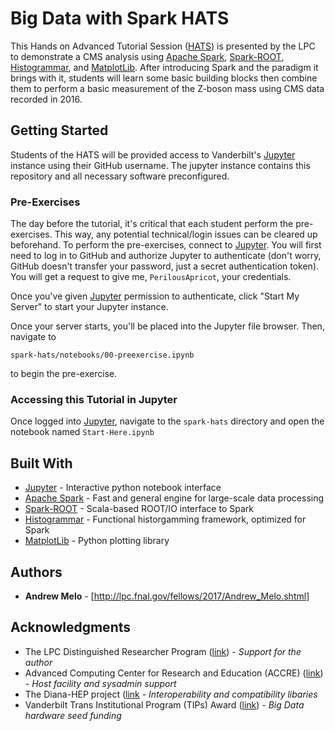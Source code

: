 # Big Data with Spark HATS

This Hands on Advanced Tutorial Session 
([HATS](http://lpc.fnal.gov/programs/schools-workshops/hats.shtml)) is
presented by the LPC to demonstrate a CMS analysis using
[Apache Spark](http://spark.apache.org/),
[Spark-ROOT](https://github.com/diana-hep/spark-root),
[Histogrammar](http://histogrammar.org/), and
[MatplotLib](https://matplotlib.org/). After introducing Spark and
the paradigm it brings with it, students will learn some
basic building blocks then combine them to perform a basic measurement
of the Z-boson mass using CMS data recorded in 2016.

## Getting Started

Students of the HATS will be provided access to Vanderbilt's
[Jupyter](https://jupyter.accre.vanderbilt.edu) instance using their
GitHub username. The jupyter instance contains this repository and
all necessary software preconfigured.

### Pre-Exercises

The day before the tutorial, it's critical that each student perform the
pre-exercises. This way, any potential technical/login issues can be cleared
up beforehand. To perform the pre-exercises, connect to
[Jupyter](https://jupyter.accre.vanderbilt.edu). You will first need to log
in to GitHub and authorize Jupyter to authenticate (don't worry, GitHub
doesn't transfer your password, just a secret authentication token). You will
get a request to give me, `PerilousApricot`, your credentials.

Once you've given [Jupyter](https://jupyter.accre.vanderbilt.edu) permission
to authenticate, click "Start My Server" to start your Jupyter instance.

Once your server starts, you'll be placed into the Jupyter file browser. Then,
navigate to
```
spark-hats/notebooks/00-preexercise.ipynb
```
to begin the pre-exercise.

### Accessing this Tutorial in Jupyter

Once logged into [Jupyter](https://jupyter.accre.vanderbilt.edu), navigate to the `spark-hats`
directory and open the notebook named `Start-Here.ipynb`

## Built With

* [Jupyter](http://jupyter.org/) - Interactive python notebook interface
* [Apache Spark](http://spark.apache.org/) - Fast and general engine for large-scale data processing
* [Spark-ROOT](https://github.com/diana-hep/spark-root) - Scala-based ROOT/IO interface to Spark
* [Histogrammar](http://histogrammar.org/) - Functional historgamming framework, optimized for Spark
* [MatplotLib](https://matplotlib.org/) - Python plotting library

## Authors

* **Andrew Melo** - [http://lpc.fnal.gov/fellows/2017/Andrew_Melo.shtml]

## Acknowledgments

* The LPC Distinguished Researcher Program ([link](http://lpc.fnal.gov/fellows/2017.shtml)) - *Support for the author*
* Advanced Computing Center for Research and Education (ACCRE) ([link](http://www.accre.vanderbilt.edu/)) - *Host facility and sysadmin support*
* The Diana-HEP project ([link](http://diana-hep.org/) - *Interoperability and compatibility libaries*
* Vanderbilt Trans Institutional Program (TIPs) Award ([link](https://vanderbilt.edu/provost/occi/tips.php)) - *Big Data hardware seed funding*
